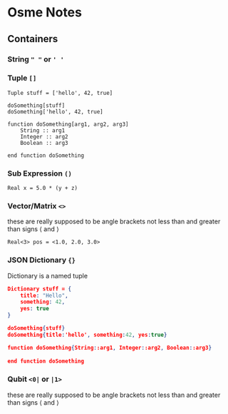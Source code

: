 # Osme Notes



## Containers

### String `" "` or `' '`



### Tuple `[]`

```
Tuple stuff = ['hello', 42, true]

doSomething[stuff]
doSomething['hello', 42, true]

function doSomething[arg1, arg2, arg3]
	String :: arg1
	Integer :: arg2
	Boolean :: arg3
	
end function doSomething
```



### Sub Expression `()`

```
Real x = 5.0 * (y + z)
```



### Vector/Matrix `<>`

these are really supposed to be angle brackets not less than and greater than signs $\langle$ and $\rangle$

```
Real<3> pos = <1.0, 2.0, 3.0>
```



### JSON Dictionary `{}`

Dictionary is a named tuple

```json
Dictionary stuff = {
    title: "Hello",
    something: 42,
    yes: true
}

doSomething{stuff}
doSomething{title:'hello', something:42, yes:true}

function doSomething{String::arg1, Integer::arg2, Boolean::arg3}
	
end function doSomething
```



### Qubit `<0|` or `|1>`

these are really supposed to be angle brackets not less than and greater than signs $\langle$ and $\rangle$